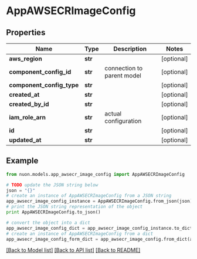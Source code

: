 # AppAWSECRImageConfig


## Properties

Name | Type | Description | Notes
------------ | ------------- | ------------- | -------------
**aws_region** | **str** |  | [optional] 
**component_config_id** | **str** | connection to parent model | [optional] 
**component_config_type** | **str** |  | [optional] 
**created_at** | **str** |  | [optional] 
**created_by_id** | **str** |  | [optional] 
**iam_role_arn** | **str** | actual configuration | [optional] 
**id** | **str** |  | [optional] 
**updated_at** | **str** |  | [optional] 

## Example

```python
from nuon.models.app_awsecr_image_config import AppAWSECRImageConfig

# TODO update the JSON string below
json = "{}"
# create an instance of AppAWSECRImageConfig from a JSON string
app_awsecr_image_config_instance = AppAWSECRImageConfig.from_json(json)
# print the JSON string representation of the object
print AppAWSECRImageConfig.to_json()

# convert the object into a dict
app_awsecr_image_config_dict = app_awsecr_image_config_instance.to_dict()
# create an instance of AppAWSECRImageConfig from a dict
app_awsecr_image_config_form_dict = app_awsecr_image_config.from_dict(app_awsecr_image_config_dict)
```
[[Back to Model list]](../README.md#documentation-for-models) [[Back to API list]](../README.md#documentation-for-api-endpoints) [[Back to README]](../README.md)


